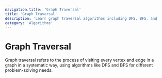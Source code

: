 ```yaml
---
navigation.title: 'Graph Traversal'
title: 'Graph Traversal'
description: 'Learn graph traversal algorithms including DFS, BFS, and their applications in solving graph problems and exploring network structures.'
category: 'Algorithms'
---
```


# Graph Traversal

Graph traversal refers to the process of visiting every vertex and edge in a graph in a systematic way, using algorithms like DFS and BFS for different problem-solving needs.
